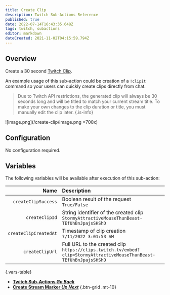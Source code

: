 ```yaml
---
title: Create Clip
description: Twitch Sub-Actions Reference
published: true
date: 2022-07-14T16:43:35.648Z
tags: twitch, subactions
editor: markdown
dateCreated: 2021-11-02T04:15:59.794Z
---
```


## Overview

Create a 30 second [Twitch Clip](https://help.twitch.tv/s/article/how-to-use-clips?language=en_US).

An example usage of this sub-action could be creation of a `!clipit` command so your users can quickly create clips directly from chat.

> Due to Twitch API restrictions, the generated clip will always be 30 seconds long and will be titled to match your current stream title. 
> To make your own changes to the clip duration or title, you must manually edit the clip later.
{.is-info}

![image.png](/create-clip/image.png =700x)


## Configuration
No configuration required.

## Variables
The following variables will be available after execution of this sub-action:

| Name | Description |
| -------------:|:------|
| `createClipSuccess` | Boolean result of the request <br> `True/False`
| `createClipId` | String identifier of the created clip <br> `StormyAttractiveMouseThunBeast-TEfUhBnJpajsSHShD`
| `createClipCreatedAt` | Timestamp of clip creation <br> `7/11/2022 3:01:53 AM`
| `createClipUrl` | Full URL to the created clip <br>  `https://clips.twitch.tv/embed?clip=StormyAttractiveMouseThunBeast-TEfUhBnJpajsSHShD`
{.vars-table}

    
- [<i class="mdi mdi-chevron-left"></i>**Twitch Sub-Actions *Go Back***](/en/Sub-Actions/Twitch)
- [<i class="mdi mdi-twitch text--twitch"></i>**Create Stream Marker *Up Next***](/en/Sub-Actions/Twitch/Create-Stream-Marker)
{.btn-grid .mt-10}